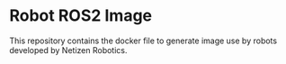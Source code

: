 # Robot ROS2 Image

This repository contains the docker file to generate image use by robots developed by Netizen Robotics.
